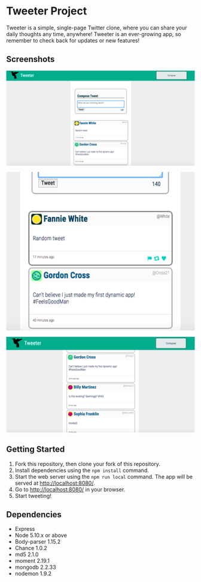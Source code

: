 # Tweeter Project

Tweeter is a simple, single-page Twitter clone, where you can share your daily thoughts any time, anywhere! Tweeter is an ever-growing app, so remember to check back for updates or new features!

## Screenshots

!["Full page appearance, 100% zoom (Chrome)"](https://github.com/Rchanyj/tweeter/blob/master/docs/full-page-appearace-100%25.png?raw=true)

!["Individual tweet hover state"](https://github.com/Rchanyj/tweeter/blob/master/docs/hover-state.png?raw=true)

!["Tweet composer box toggle state: up"](https://github.com/Rchanyj/tweeter/blob/master/docs/tweet-composer-toggle-up.png?raw=true)

## Getting Started

1. Fork this repository, then clone your fork of this repository.
2. Install dependencies using the `npm install` command.
3. Start the web server using the `npm run local` command. The app will be served at <http://localhost:8080/>.
4. Go to <http://localhost:8080/> in your browser.
5. Start tweeting!

## Dependencies

- Express
- Node 5.10.x or above
- Body-parser 1.15.2
- Chance 1.0.2
- md5 2.1.0
- moment 2.19.1
- mongodb 2.2.33
- nodemon 1.9.2
